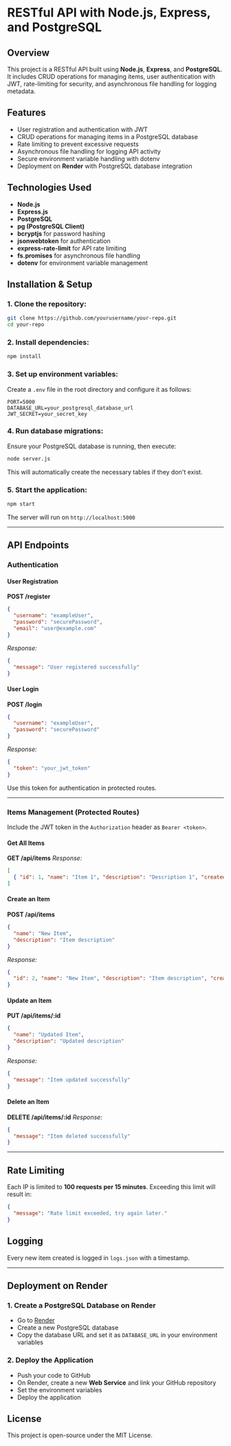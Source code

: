 # RESTful API with Node.js, Express, and PostgreSQL

## Overview
This project is a RESTful API built using **Node.js**, **Express**, and **PostgreSQL**. It includes CRUD operations for managing items, user authentication with JWT, rate-limiting for security, and asynchronous file handling for logging metadata.

## Features
- User registration and authentication with JWT
- CRUD operations for managing items in a PostgreSQL database
- Rate limiting to prevent excessive requests
- Asynchronous file handling for logging API activity
- Secure environment variable handling with dotenv
- Deployment on **Render** with PostgreSQL database integration

## Technologies Used
- **Node.js**
- **Express.js**
- **PostgreSQL**
- **pg (PostgreSQL Client)**
- **bcryptjs** for password hashing
- **jsonwebtoken** for authentication
- **express-rate-limit** for API rate limiting
- **fs.promises** for asynchronous file handling
- **dotenv** for environment variable management

## Installation & Setup
### 1. Clone the repository:
```sh
git clone https://github.com/yourusername/your-repo.git
cd your-repo
```

### 2. Install dependencies:
```sh
npm install
```

### 3. Set up environment variables:
Create a `.env` file in the root directory and configure it as follows:
```env
PORT=5000
DATABASE_URL=your_postgresql_database_url
JWT_SECRET=your_secret_key
```

### 4. Run database migrations:
Ensure your PostgreSQL database is running, then execute:
```sh
node server.js
```
This will automatically create the necessary tables if they don't exist.

### 5. Start the application:
```sh
npm start
```
The server will run on `http://localhost:5000`

---

## API Endpoints
### Authentication
#### **User Registration**
**POST /register**
```json
{
  "username": "exampleUser",
  "password": "securePassword",
  "email": "user@example.com"
}
```
_Response:_
```json
{
  "message": "User registered successfully"
}
```

#### **User Login**
**POST /login**
```json
{
  "username": "exampleUser",
  "password": "securePassword"
}
```
_Response:_
```json
{
  "token": "your_jwt_token"
}
```
Use this token for authentication in protected routes.

---
### Items Management (Protected Routes)
Include the JWT token in the `Authorization` header as `Bearer <token>`.

#### **Get All Items**
**GET /api/items**
_Response:_
```json
[
  { "id": 1, "name": "Item 1", "description": "Description 1", "created_at": "timestamp" }
]
```

#### **Create an Item**
**POST /api/items**
```json
{
  "name": "New Item",
  "description": "Item description"
}
```
_Response:_
```json
{
  "id": 2, "name": "New Item", "description": "Item description", "created_at": "timestamp"
}
```

#### **Update an Item**
**PUT /api/items/:id**
```json
{
  "name": "Updated Item",
  "description": "Updated description"
}
```
_Response:_
```json
{
  "message": "Item updated successfully"
}
```

#### **Delete an Item**
**DELETE /api/items/:id**
_Response:_
```json
{
  "message": "Item deleted successfully"
}
```

---

## Rate Limiting
Each IP is limited to **100 requests per 15 minutes**. Exceeding this limit will result in:
```json
{
  "message": "Rate limit exceeded, try again later."
}
```

## Logging
Every new item created is logged in `logs.json` with a timestamp.

---

## Deployment on Render
### 1. Create a PostgreSQL Database on Render
- Go to [Render](https://render.com)
- Create a new PostgreSQL database
- Copy the database URL and set it as `DATABASE_URL` in your environment variables

### 2. Deploy the Application
- Push your code to GitHub
- On Render, create a new **Web Service** and link your GitHub repository
- Set the environment variables
- Deploy the application

## License
This project is open-source under the MIT License.

